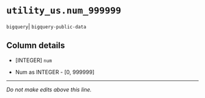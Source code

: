 # `utility_us.num_999999`
`bigquery`| `bigquery-public-data`

## Column details
* [INTEGER]   `num`
 - Num as INTEGER - [0, 999999]

-------------------------------------------------------------------------------
*Do not make edits above this line.*
